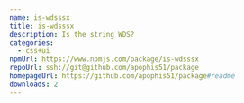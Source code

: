 ```yaml
---
name: is-wdsssx
title: is-wdsssx
description: Is the string WDS?
categories:
  - css+ui
npmUrl: https://www.npmjs.com/package/is-wdsssx
repoUrl: ssh://git@github.com/apophis51/package
homepageUrl: https://github.com/apophis51/package#readme
downloads: 2
---
```

